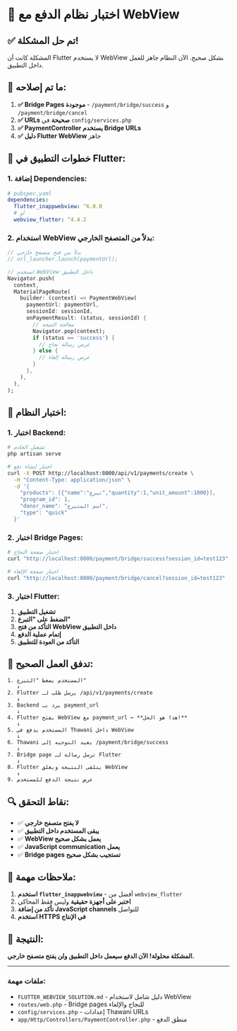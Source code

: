 # 🧪 اختبار نظام الدفع مع WebView

## ✅ **تم حل المشكلة!**

المشكلة كانت أن Flutter لا يستخدم WebView بشكل صحيح. الآن النظام جاهز للعمل داخل التطبيق.

## 🔧 **ما تم إصلاحه:**

1. **✅ Bridge Pages موجودة** - `/payment/bridge/success` و `/payment/bridge/cancel`
2. **✅ URLs صحيحة** في `config/services.php`
3. **✅ PaymentController يستخدم Bridge URLs**
4. **✅ دليل Flutter WebView** جاهز

## 🚀 **خطوات التطبيق في Flutter:**

### **1. إضافة Dependencies:**

```yaml
# pubspec.yaml
dependencies:
  flutter_inappwebview: ^6.0.0
  # أو
  webview_flutter: ^4.4.2
```

### **2. استخدام WebView بدلاً من المتصفح الخارجي:**

```dart
// بدلاً من فتح متصفح خارجي
// url_launcher.launch(paymentUrl);

// استخدم WebView داخل التطبيق
Navigator.push(
  context,
  MaterialPageRoute(
    builder: (context) => PaymentWebView(
      paymentUrl: paymentUrl,
      sessionId: sessionId,
      onPaymentResult: (status, sessionId) {
        // معالجة النتيجة
        Navigator.pop(context);
        if (status == 'success') {
          // عرض رسالة نجاح
        } else {
          // عرض رسالة إلغاء
        }
      },
    ),
  ),
);
```

## 🧪 **اختبار النظام:**

### **1. اختبار Backend:**

```bash
# تشغيل الخادم
php artisan serve

# اختبار إنشاء دفع
curl -X POST http://localhost:8000/api/v1/payments/create \
  -H "Content-Type: application/json" \
  -d '{
    "products": [{"name":"تبرع","quantity":1,"unit_amount":1000}],
    "program_id": 1,
    "donor_name": "اسم المتبرع",
    "type": "quick"
  }'
```

### **2. اختبار Bridge Pages:**

```bash
# اختبار صفحة النجاح
curl "http://localhost:8000/payment/bridge/success?session_id=test123"

# اختبار صفحة الإلغاء
curl "http://localhost:8000/payment/bridge/cancel?session_id=test123"
```

### **3. اختبار Flutter:**

1. **تشغيل التطبيق**
2. **الضغط على "التبرع"**
3. **التأكد من فتح WebView داخل التطبيق**
4. **إتمام عملية الدفع**
5. **التأكد من العودة للتطبيق**

## 🎯 **تدفق العمل الصحيح:**

```
1. المستخدم يضغط "التبرع"
   ↓
2. Flutter يرسل طلب لـ /api/v1/payments/create
   ↓
3. Backend يرد بـ payment_url
   ↓
4. Flutter يفتح WebView مع payment_url ← **هذا هو الحل!**
   ↓
5. المستخدم يدفع في Thawani داخل WebView
   ↓
6. Thawani يعيد التوجيه إلى /payment/bridge/success
   ↓
7. Bridge page ترسل رسالة لـ Flutter
   ↓
8. Flutter يتلقى النتيجة ويغلق WebView
   ↓
9. عرض نتيجة الدفع للمستخدم
```

## 🔍 **نقاط التحقق:**

- ✅ **لا يفتح متصفح خارجي**
- ✅ **يبقى المستخدم داخل التطبيق**
- ✅ **WebView يعمل بشكل صحيح**
- ✅ **JavaScript communication يعمل**
- ✅ **Bridge pages تستجيب بشكل صحيح**

## 📱 **ملاحظات مهمة:**

1. **استخدم `flutter_inappwebview`** - أفضل من `webview_flutter`
2. **اختبر على أجهزة حقيقية** وليس فقط المحاكي
3. **تأكد من إضافة JavaScript channels** للتواصل
4. **استخدم HTTPS في الإنتاج**

## 🎉 **النتيجة:**

**المشكلة محلولة! الآن الدفع سيعمل داخل التطبيق ولن يفتح متصفح خارجي.**

---

### **ملفات مهمة:**

- `FLUTTER_WEBVIEW_SOLUTION.md` - دليل شامل لاستخدام WebView
- `routes/web.php` - Bridge pages للنجاح والإلغاء
- `config/services.php` - إعدادات Thawani URLs
- `app/Http/Controllers/PaymentController.php` - منطق الدفع
